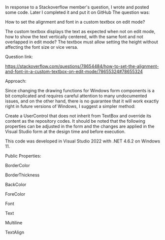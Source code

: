 In response to a Stackoverflow member's question, I wrote and posted some code. Later I completed it and put it on GitHub
The question was:

How to set the alignment and font in a custom textbox on edit mode?

The custom textbox displays the text as expected when not on edit mode, how to show the text vertically centered, with the same font and not overlapped in edit mode?
The textbox must allow setting the height without affecting the font size or vice versa.

Question link:

https://stackoverflow.com/questions/78654484/how-to-set-the-alignment-and-font-in-a-custom-textbox-on-edit-mode/78655324#78655324

Approach:

Since changing the drawing functions for Windows form components is a bit complicated and requires careful attention to many undocumented issues, and on the other hand, there is no guarantee that it will work exactly right in future versions of Windows, I suggest a simpler method:

Create a UserControl that does not inherit from TextBox and override its content as the repository codes.
It should be noted that the following properties can be adjusted in the form and the changes are applied in the Visual Studio form at the design time and before execution.

This code was developed in Visual Studio 2022 with .NET 4.6.2 on Windows 11.

Public Properties:

BorderColor

BorderThickness

BackColor

ForeColor

Font

Text

Multiline

TextAlign

